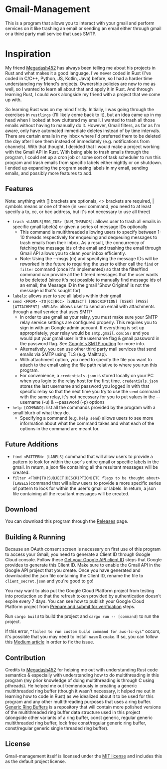 # Gmail-Management

This is a program that allows you to interact with your gmail and perform services on it like trashing an email or sending an email either through gmail or a third party mail service that uses SMTP.

# Inspiration

My friend [Megadash452](https://github.com/Megadash452) has always been telling me about his projects in Rust and what makes it a good language. I've never coded in Rust (I've coded in C/C++, Python, JS, Kotlin, Java) before, so I had a harder time understanding my friend's projects. Ownership policies are new to me as well, so I wanted to learn all about that and apply it in Rust. And through learning Rust, I could work alongside my friend with a project that we come up with. 

So learning Rust was on my mind firstly. Initially, I was going through the exercises in `rustlings` (I'll likely come back to it), but an idea came up in my head when I looked at how cluttered my email. I wanted to trash all those emails without having to manually do it. However, Gmail filters, as far as I'm aware, only have automated immediate deletes instead of by time intervals. There are certain emails in my inbox where I'd preferred them to be deleted the day after I see them instead of immediately (e.g. notifications from channels). With that thought, I decided that I would make a project working with the Gmail API in Rust. With being able to trash emails through the program, I could set up a cron job or some sort of task scheduler to run this program and trash emails from specific labels either nightly or on shutdown. I ended up expanding the program seeing labels in my email, sending emails, and possibly more features to add.

## Features

Note: anything with [] brackets are optionals, <> brackets are required, | symbols means or one of these (in `send` command, you need to at least specify a to, cc, or bcc address, but it's not necessary to use all three)

- `trash <LABELS|MSG_IDS> [NUM_THREADS]`: allows user to trash all emails in specific gmail label(s) or given a series of message IDs optionally
    - This command is multithreaded allowing users to specify between 1-10 threads respectively for enqueuing and dequeuing messages to trash emails from their inbox. As a result, the concurrency of fetching the message ids of the email and trashing the email through Gmail API allows you to clean your inbox efficiently.
    - Note: Using the --msgs (m) and specifying the message IDs will be reworked in the future to requiring the user to either call the `find` or `filter` command (once it's implemented) so that the filter/find command can provide all the filtered messages that the user wants to be deleted (since it's not possible to manually find message ids of an email; the Message ID in the gmail 'Show Original' is not the message id that's sought for) 
- `labels`: allows user to see all labels within their gmail
- `send <FROM> <TO|CC|BCC> [SUBJECT] [DESCRIPTION] [USER] [PASS] [ATTACHMENT] <RELAY>`: allows user to send an email with attachments through a mail service that uses SMTP
    - In order to use gmail as your relay, you must make sure your SMTP relay service settings are configured properly. This requires you to sign in with an Google admin account. If everything is set up appropriately, your relay would be `smtp.gmail.com:587` and you would put your gmail user in the username flag & gmail password in the password flag. See [Google's SMTP routing](https://support.google.com/a/answer/2956491?hl=en) for more info.
    - Alternatively, you can use other third party mail services that send emails via SMTP using TLS (e.g. Mailtrap).
    - With attachment option, you need to specify the file you want to attach to the email using the file path relative to where you run this program. 
    - For convenience, a `credentials.json` is stored locally on your PC when you login to the relay host for the first time. `credentials.json` stores the last username and password you logged in with that specific relay so that the next time you try to use the `send` command with the same relay, it's not necessary for you to put values in the --username (-u) & --password (-p) options
- `help [COMMAND]`: list all the commands provided by the program with a small blurb of what they do.
    - Specifying a command (e.g. `help send`) allows users to see more information about what the command takes and what each of the options in the command are meant for.

## Future Additions

- `find <PATTERN> [LABELS]` command that will allow users to provide a pattern to look for within the user's entire gmail or specific labels in the gmail. In return, a json file containing all the resultant messages will be created. 
- `filter <FROM|TO|SUBJECT|DESCRIPTION|ETC flags to be thought about> [LABELS]`command that will allow users to provide a more specific series of pattern to look for within the user's gmail or labels. In return, a json file containing all the resultant messages will be created.

## Download

You can download this program through the [Releases](https://github.com/asder8215/gmail-management/releases) page.

## Building & Running
Because an OAuth consent screen is necessary on first use of this program to access your Gmail, you need to generate a Client ID through Google Cloud console. Follow these [Get your Google API client ID](https://developers.google.com/identity/gsi/web/guides/get-google-api-clientid) steps that Google provides to generate this Client ID. Make sure to enable the Gmail API in the Google API project that you create. Once you have generated and downloaded the json file containing the Client ID, rename the file to `client_secret.json` and you're good to go! 

You may want to also put the Google Cloud Platform project from testing into production so that the refresh token provided by authentication doesn't expire every 7 days. You can see how to publish your Google Cloud Platform project from [Prepare and submit for verification](https://support.google.com/cloud/answer/13461325?hl=en#:~:text=For%20TV%20&%20Devices%20apps,then%20click%20%E2%80%9CSave%20and%20Continue%E2%80%9D) steps.

Run `cargo build` to build the project and `cargo run -- [command]` to run the project.

If this error, `“failed to run custom build command for aws-lc-sys”` occurs, it's possible that you may need to install `nasm` & `cmake`. If so, you can follow this [Medium article](https://medium.com/@rrnazario/rust-how-to-fix-failed-to-run-custom-build-command-for-aws-lc-sys-on-windows-c3bd2405ac6f) in order to fix the issue.

## Contribution

Credits to [Megadash452](https://github.com/Megadash452) for helping me out with understanding Rust code semantics & especially with understanding how to do multithreading in this program (my prior knowledge of doing multithreading is through C using pthreads). He helped me out tremendously in creating a generic multithreaded ring buffer (though it wasn't necessary, it helped me out in learning how to code in Rust) as we idealized about it to be used for this program and any other multithreading purposes that uses a ring buffer. [Generic Ring Buffers](https://github.com/asder8215/Generic-Ring-Buffer-Data-Structures) is a repository that will contain more polished versions of the multithreaded ring buffer data structure used in this project (alongside other variants of a ring buffer, const generic, regular generic multithreaded ring buffer, lock free const/regular generic ring buffer, const/regular generic single threaded ring buffer). 

## License

Gmail-management itself is licensed under the [MIT license](LICENSE) and includes this as the default project license.